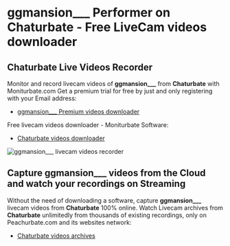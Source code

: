 # ggmansion___ Performer on Chaturbate - Free LiveCam videos downloader

## Chaturbate Live Videos Recorder

Monitor and record livecam videos of **ggmansion___** from **Chaturbate** with Moniturbate.com
Get a premium trial for free by just and only registering with your Email address:
* [ggmansion___ Premium videos downloader](https://moniturbate.com/request-demo-licence-key.html)

Free livecam videos downloader - Moniturbate Software:
* [Chaturbate videos downloader](https://moniturbate.com/moniturbate-download-software.html)

![ggmansion___ livecam videos recorder](https://peachurnet.com/templates/moniturbate-software.png)


## Capture ggmansion___ videos from the Cloud and watch your recordings on Streaming

Without the need of downloading a software, capture **ggmansion___** livecam videos from **Chaturbate** 100% online.
Watch Livecam archives from **Chaturbate** unlimitedly from thousands of existing recordings, only on Peachurbate.com and its websites network:
* [Chaturbate videos archives](https://peachurnet.com/)